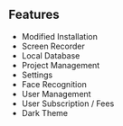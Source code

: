 ## Features
  - Modified Installation
  - Screen Recorder
  - Local Database
  - Project Management
  - Settings
  - Face Recognition
  - User Management
  - User Subscription / Fees
  - Dark Theme
